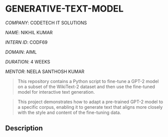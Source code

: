 # GENERATIVE-TEXT-MODEL

*COMPANY*: CODETECH IT SOLUTIONS

*NAME*: NIKHIL KUMAR

*INTERN ID*: CODF69

*DOMAIN*: AIML

*DURATION*: 4 WEEKS

*MENTOR*: NEELA SANTHOSH KUMAR

> This repository contains a Python script to fine-tune a GPT-2 model on a subset of the WikiText-2 dataset and then use the fine-tuned model for interactive text generation.

> This project demonstrates how to adapt a pre-trained GPT-2 model to a specific corpus, enabling it to generate text that aligns more closely with the style and content of the fine-tuning data.

##   Description






























